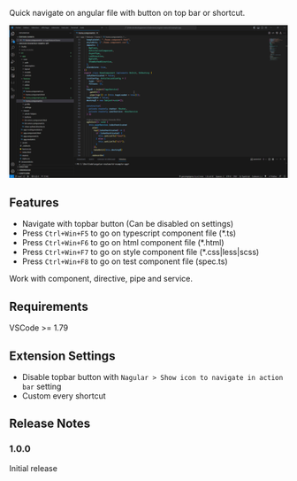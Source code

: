Quick navigate on angular file with button on top bar or shortcut.

![demo](demo.gif)

## Features

- Navigate with topbar button (Can be disabled on settings)
- Press `Ctrl+Win+F5` to go on typescript component file (\*.ts)
- Press `Ctrl+Win+F6` to go on html component file (\*.html)
- Press `Ctrl+Win+F7` to go on style component file (\*.css|less|scss)
- Press `Ctrl+Win+F8` to go on test component file (spec.ts)

Work with component, directive, pipe and service.

## Requirements

VSCode >= 1.79

## Extension Settings

- Disable topbar button with `Nagular > Show icon to navigate in action bar` setting
- Custom every shortcut

## Release Notes

### 1.0.0

Initial release

